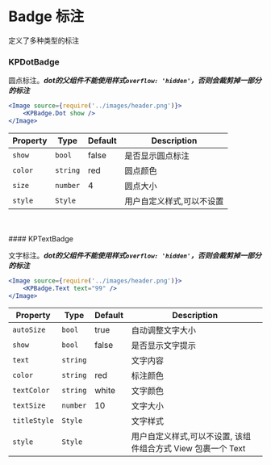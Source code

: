 # Badge 标注
  
定义了多种类型的标注
  
### KPDotBadge
  
圆点标注。***dot的父组件不能使用样式`overflow: 'hidden'`，否则会裁剪掉一部分的标注***
  
```jsx
<Image source={require('../images/header.png')}>
    <KPBadge.Dot show />
</Image>
```
  
| Property | Type     | Default | Description               |
| -------- | -------- | ------- | ------------------------- |
| `show`   | `bool`   | false   | 是否显示圆点标注          |
| `color`  | `string` | red     | 圆点颜色                  |
| `size`   | `number` | 4       | 圆点大小                  |
| `style`  | `Style`  |         | 用户自定义样式,可以不设置 |
<br />  
<br />  
#### KPTextBadge
  
文字标注。***dot的父组件不能使用样式`overflow: 'hidden'`，否则会裁剪掉一部分的标注***
  
```jsx
<Image source={require('../images/header.png')}>
    <KPBadge.Text text="99" />
</Image>
```
  
| Property     | Type     | Default | Description                                                  |
| ------------ | -------- | ------- | ---------------------------------------------------------- |
| `autoSize`   | `bool`   | true    | 自动调整文字大小                                            |
| `show`       | `bool`   | false   | 是否显示文字提示                                            |
| `text`       | `string` |         | 文字内容                                                   |
| `color`      | `string` | red     | 标注颜色                                                   |
| `textColor`  | `string` | white   | 文字颜色                                                   |
| `textSize`   | `number` | 10      | 文字大小                                                   |
| `titleStyle` | `Style`  |         | 文字样式                                                   |
| `style`      | `Style`  |         | 用户自定义样式,可以不设置, 该组件组合方式 View 包裹一个 Text     |
  